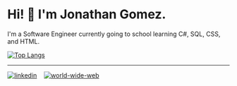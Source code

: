 # Hi! 👋 I'm Jonathan Gomez.

I'm a Software Engineer currently going to school learning C#, SQL, CSS, and HTML.


[![Top Langs](https://github-readme-stats.vercel.app/api/top-langs/?username=jonathan-f-gomez&layout=compact)](https://github.com/jonathan-f-gomez/github-readme-stats)

*****

[![linkedin](https://user-images.githubusercontent.com/77364011/111492956-6175fb00-86fa-11eb-9787-74434251b70d.png)][1]&nbsp;&nbsp;&nbsp;
[![world-wide-web](https://user-images.githubusercontent.com/77364011/111493375-b9146680-86fa-11eb-854b-24c6e5071a0c.png)][2]




[1]: https://www.linkedin.com/in/jonathan-f-gomez/
[2]: https://www.jgomez.dev/

<!--
**jonathan-f-gomez/jonathan-f-gomez** is a ✨ _special_ ✨ repository because its `README.md` (this file) appears on your GitHub profile.

Here are some ideas to get you started:

- 🔭 I’m currently working on ...
- 🌱 I’m currently learning ...
- 👯 I’m looking to collaborate on ...
- 🤔 I’m looking for help with ...
- 💬 Ask me about ...
- 📫 How to reach me: ...
- 😄 Pronouns: ...
- ⚡ Fun fact: ...
-->
